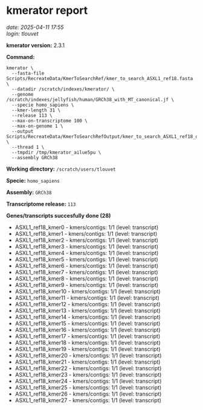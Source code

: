 # kmerator report
*date: 2025-04-11 17:55*  
*login: tlouvet*

**kmerator version:** 2.3.1

**Command:**

```
kmerator \
  --fasta-file Scripts/RecreateData/KmerToSearchRef/kmer_to_search_ASXL1_ref18.fasta \
  --datadir /scratch/indexes/kmerator/ \
  --genome /scratch/indexes/jellyfish/human/GRCh38_with_MT_canonical.jf \
  --specie homo_sapiens \
  --kmer-length 31 \
  --release 113 \
  --max-on-transcriptome 100 \
  --max-on-genome 1 \
  --output Scripts/RecreateData/KmerToSearchRefOutput/kmer_to_search_ASXL1_ref18_output \
  --thread 1 \
  --tmpdir /tmp/kmerator_ailue5pu \
  --assembly GRCh38
```

**Working directory:** `/scratch/users/tlouvet`

**Specie:** `homo_sapiens`

**Assembly:** `GRCh38`

**Transcriptome release:** `113`

**Genes/transcripts succesfully done (28)**

- ASXL1_ref18_kmer0 - kmers/contigs: 1/1 (level: transcript)
- ASXL1_ref18_kmer1 - kmers/contigs: 1/1 (level: transcript)
- ASXL1_ref18_kmer2 - kmers/contigs: 1/1 (level: transcript)
- ASXL1_ref18_kmer3 - kmers/contigs: 1/1 (level: transcript)
- ASXL1_ref18_kmer4 - kmers/contigs: 1/1 (level: transcript)
- ASXL1_ref18_kmer5 - kmers/contigs: 1/1 (level: transcript)
- ASXL1_ref18_kmer6 - kmers/contigs: 1/1 (level: transcript)
- ASXL1_ref18_kmer7 - kmers/contigs: 1/1 (level: transcript)
- ASXL1_ref18_kmer8 - kmers/contigs: 1/1 (level: transcript)
- ASXL1_ref18_kmer9 - kmers/contigs: 1/1 (level: transcript)
- ASXL1_ref18_kmer10 - kmers/contigs: 1/1 (level: transcript)
- ASXL1_ref18_kmer11 - kmers/contigs: 1/1 (level: transcript)
- ASXL1_ref18_kmer12 - kmers/contigs: 1/1 (level: transcript)
- ASXL1_ref18_kmer13 - kmers/contigs: 1/1 (level: transcript)
- ASXL1_ref18_kmer14 - kmers/contigs: 1/1 (level: transcript)
- ASXL1_ref18_kmer15 - kmers/contigs: 1/1 (level: transcript)
- ASXL1_ref18_kmer16 - kmers/contigs: 1/1 (level: transcript)
- ASXL1_ref18_kmer17 - kmers/contigs: 1/1 (level: transcript)
- ASXL1_ref18_kmer18 - kmers/contigs: 1/1 (level: transcript)
- ASXL1_ref18_kmer19 - kmers/contigs: 1/1 (level: transcript)
- ASXL1_ref18_kmer20 - kmers/contigs: 1/1 (level: transcript)
- ASXL1_ref18_kmer21 - kmers/contigs: 1/1 (level: transcript)
- ASXL1_ref18_kmer22 - kmers/contigs: 1/1 (level: transcript)
- ASXL1_ref18_kmer23 - kmers/contigs: 1/1 (level: transcript)
- ASXL1_ref18_kmer24 - kmers/contigs: 1/1 (level: transcript)
- ASXL1_ref18_kmer25 - kmers/contigs: 1/1 (level: transcript)
- ASXL1_ref18_kmer26 - kmers/contigs: 1/1 (level: transcript)
- ASXL1_ref18_kmer27 - kmers/contigs: 1/1 (level: transcript)
